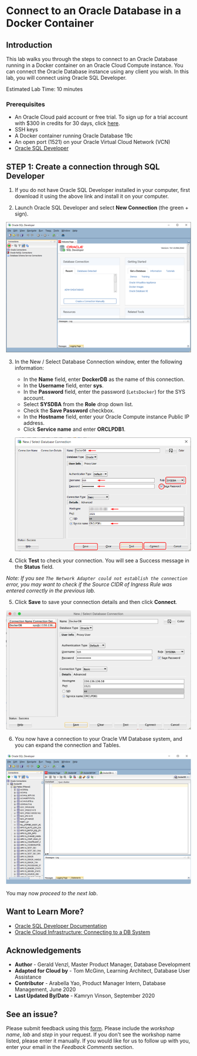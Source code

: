 # Connect to an Oracle Database in a Docker Container

## Introduction

This lab walks you through the steps to connect to an Oracle Database running in a Docker container on an Oracle Cloud Compute instance. You can connect the Oracle Database instance using any client you wish. In this lab, you will connect using Oracle SQL Developer.

Estimated Lab Time: 10 minutes

### Prerequisites

* An Oracle Cloud paid account or free trial. To sign up for a trial account with $300 in credits for 30 days, click [here](http://oracle.com/cloud/free).
* SSH keys
* A Docker container running Oracle Database 19c
* An open port (1521) on your Oracle Virtual Cloud Network (VCN)
* [Oracle SQL Developer](https://www.oracle.com/tools/downloads/sqldev-downloads.html)

## **STEP 1**: Create a connection through SQL Developer

1. If you do not have Oracle SQL Developer installed in your computer, first download it using the above link and install it on your computer.

2. Launch Oracle SQL Developer and select **New Connection** (the green + sign).

  ![](images/sd-create-connection.png " ")

3. In the New / Select Database Connection window, enter the following information:
     * In the **Name** field, enter **DockerDB** as the name of this connection.
     * In the **Username** field, enter **sys**.
     * In the **Password** field, enter the password (`LetsDocker`) for the SYS account.
     * Select **SYSDBA** from the **Role** drop down list.
     * Check the **Save Password** checkbox.
     * In the **Hostname** field, enter your Oracle Compute instance Public IP address.
     * Click **Service name** and enter **ORCLPDB1**.

   ![](images/sd-new-connection.png " ")

4. Click **Test** to check your connection. You will see a Success message in the **Status** field.

  *Note: If you see `The Network Adapter could not establish the connection` error, you may want to check if the Source CIDR of Ingress Rule was entered correctly in the previous lab.*  

5. Click **Save** to save your connection details and then click **Connect**.

  ![](images/sd-save.png " ")

6. You now have a connection to your Oracle VM Database system, and you can expand the connection and Tables.

  ![](images/sd-connected.png " ")

  You may now *proceed to the next lab*.

## Want to Learn More?

* [Oracle SQL Developer Documentation](https://docs.oracle.com/en/database/oracle/sql-developer/)
* [Oracle Cloud Infrastructure: Connecting to a DB System](https://docs.cloud.oracle.com/en-us/iaas/Content/Database/Tasks/connectingDB.htm)

## Acknowledgements
* **Author** - Gerald Venzl, Master Product Manager, Database Development
* **Adapted for Cloud by** -  Tom McGinn, Learning Architect, Database User Assistance
* **Contributor** - Arabella Yao, Product Manager Intern, Database Management, June 2020
* **Last Updated By/Date** - Kamryn Vinson, September 2020


## See an issue?
Please submit feedback using this [form](https://apexapps.oracle.com/pls/apex/f?p=133:1:::::P1_FEEDBACK:1). Please include the *workshop name*, *lab* and *step* in your request.  If you don't see the workshop name listed, please enter it manually. If you would like for us to follow up with you, enter your email in the *Feedback Comments* section. 
